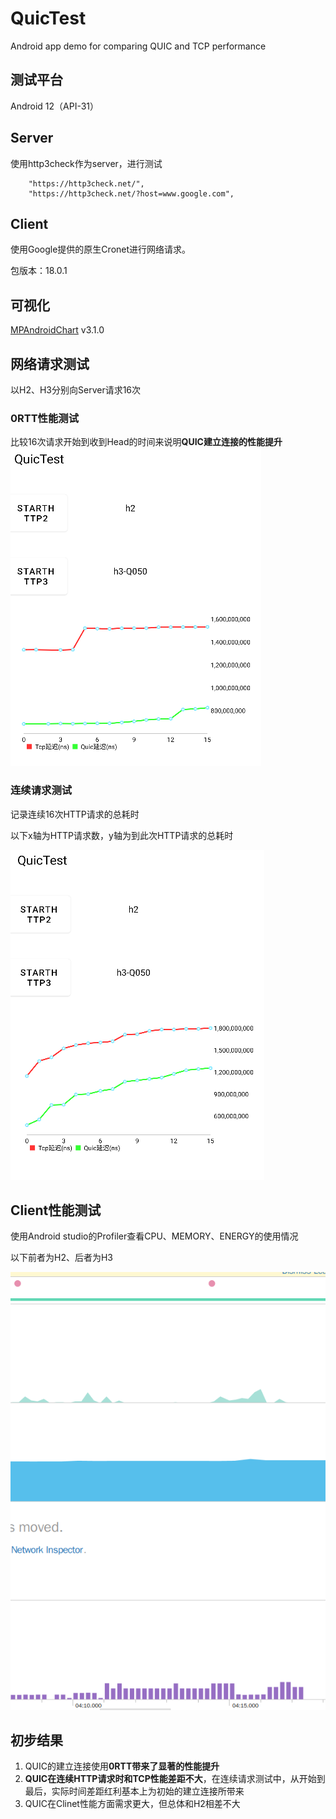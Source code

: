 # QuicTest
Android app demo for comparing QUIC and TCP performance

## 测试平台
Android 12（API-31）
## Server
使用http3check作为server，进行测试
```
    "https://http3check.net/", 
    "https://http3check.net/?host=www.google.com", 
```
## Client
使用Google提供的原生Cronet进行网络请求。

包版本：18.0.1
## 可视化
[MPAndroidChart](https://github.com/PhilJay/MPAndroidChart)
v3.1.0

## 网络请求测试
以H2、H3分别向Server请求16次
### 0RTT性能测试
比较16次请求开始到收到Head的时间来说明**QUIC建立连接的性能提升**
![0RTT image](./img/result_0RTT)
### 连续请求测试
记录连续16次HTTP请求的总耗时

以下x轴为HTTP请求数，y轴为到此次HTTP请求的总耗时

![DOWNLOAD image](./img/result_DOWNLOAD)

## Client性能测试
使用Android studio的Profiler查看CPU、MEMORY、ENERGY的使用情况

以下前者为H2、后者为H3

![Performance image](./img/result_CLIENT_PERFORMANCE)


## 初步结果
1. QUIC的建立连接使用**0RTT带来了显著的性能提升**
2. **QUIC在连续HTTP请求时和TCP性能差距不大**，在连续请求测试中，从开始到最后，实际时间差距红利基本上为初始的建立连接所带来
3. QUIC在Clinet性能方面需求更大，但总体和H2相差不大


